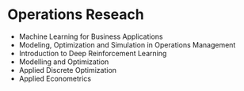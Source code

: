 # Operations Reseach
- Machine Learning for Business Applications 
- Modeling, Optimization and Simulation in Operations Management
- Introduction to Deep Reinforcement Learning
- Modelling and Optimization
- Applied Discrete Optimization
- Applied Econometrics
  
